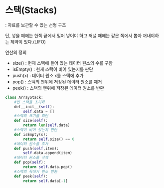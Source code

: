# **스택**(Stacks)

: 자료를 보관할 수 있는 선형 구조

단, 넣을 때에는 한쪽 끝에서 밀어 넣어야 하고 꺼낼 때에는 같은 쪽에서 뽑아 꺼내야하는 제약이 있다.(LIFO)

연산의 정의

*  size() : 현재 스택에 들어 있는 데이터 원소의 수를 구함
* isEmpty() : 현재 스택이 비어 있는지를 판단
* push(x) : 데이터 원소 x를 스택에 추가
* pop() : 스택의 맨위에 저장된 데이터 원소를 제거
* peek() : 스택의 맨위에 저장된 데이터 원소를 반환

```python
class ArrayStack:
    #빈 스택을 초기화
    def__init__(self):
        self.data = []
    #스택의 크기를 리턴
    def size(self):
        return len(self.data)
   	#스택이 비어 있는지 판단
    def isEmpty(s):
        return self.size() == 0
    #데이터 원소를 추가
    def push(self,item):
        self.data.append(item)
    #데이터 원소를 삭제
    def pop(self):
        return self.data.pop()
    #스택의 꼭대기 원소 반환
    def peek(self):
        return self.data[-1]
```

